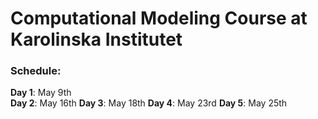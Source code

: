 # Computational Modeling Course at Karolinska Institutet
### Schedule:
**Day 1**: May 9th <br />
**Day 2**: May 16th
**Day 3**: May 18th
**Day 4**: May 23rd 
**Day 5**: May 25th
